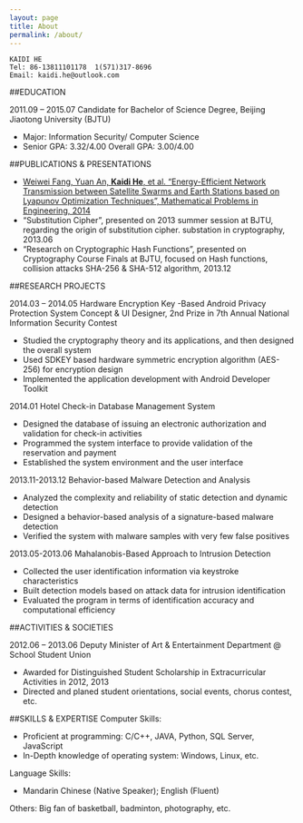 ```yaml
---
layout: page
title: About
permalink: /about/
---
```


	KAIDI HE
	Tel: 86-13811101178  1(571)317-8696
    Email: kaidi.he@outlook.com

##EDUCATION

2011.09 – 2015.07       Candidate for Bachelor of Science Degree, Beijing Jiaotong University (BJTU)

- Major: Information Security/ Computer Science   
- Senior GPA: 3.32/4.00      Overall GPA: 3.00/4.00

##PUBLICATIONS & PRESENTATIONS
- [Weiwei Fang, Yuan An, __Kaidi He__, et al. “Energy-Efficient Network Transmission between Satellite Swarms and Earth Stations based on Lyapunov Optimization Techniques”, Mathematical Problems in Engineering, 2014](http://downloads.hindawi.com/journals/mpe/2014/254326.pdf)
- “Substitution Cipher”, presented on 2013 summer session at BJTU, regarding the origin of substitution cipher. substation in cryptography, 2013.06
- “Research on Cryptographic Hash Functions”, presented on Cryptography Course Finals at BJTU, focused on Hash functions, collision attacks SHA-256 & SHA-512 algorithm, 2013.12

##RESEARCH PROJECTS

2014.03 – 2014.05       Hardware Encryption Key -Based Android Privacy Protection System
Concept & UI Designer, 2nd Prize in 7th Annual National Information Security Contest

- Studied the cryptography theory and its applications, and then designed the overall system 
- Used SDKEY based hardware symmetric encryption algorithm (AES-256) for encryption design
- Implemented the application development with Android Developer Toolkit

2014.01     Hotel Check-in Database Management System

- Designed the database of issuing an electronic authorization and validation for check-in activities
- Programmed the system interface to provide validation of the reservation and payment
- Established the system environment and the user interface

2013.11-2013.12 Behavior-based Malware Detection and Analysis

- Analyzed the complexity and reliability of static detection and dynamic detection 
- Designed a behavior-based analysis of a signature-based malware detection 
- Verified the system with malware samples with very few false positives

2013.05-2013.06     Mahalanobis-Based Approach to Intrusion Detection

- Collected the user identification information via keystroke characteristics
- Built detection models based on attack data for intrusion identification
- Evaluated the program in terms of identification accuracy and computational efficiency

##ACTIVITIES & SOCIETIES

2012.06 – 2013.06       Deputy Minister of Art & Entertainment Department @ School Student Union

- Awarded for Distinguished Student Scholarship in Extracurricular Activities in 2012, 2013
- Directed and planed student orientations, social events, chorus contest, etc.

##SKILLS & EXPERTISE
Computer Skills: 

- Proficient at programming: C/C++, JAVA, Python, SQL Server, JavaScript
- In-Depth knowledge of operating system: Windows, Linux, etc.

Language Skills:  

- Mandarin Chinese (Native Speaker); English (Fluent)

Others:  Big fan of basketball, badminton, photography, etc.
